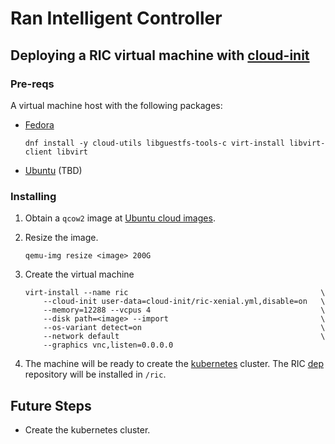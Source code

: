 # Ran Intelligent Controller

## Deploying a RIC virtual machine with [cloud-init](https://cloud-init.io/)

### Pre-reqs
A virtual machine host with the following packages:
  * [Fedora](https://getfedora.org/)

        dnf install -y cloud-utils libguestfs-tools-c virt-install libvirt-client libvirt


  * [Ubuntu](https://ubuntu.com/) (TBD)

### Installing

  1. Obtain a `qcow2` image at [Ubuntu cloud images](https://cloud-images.ubuntu.com/).
  2. Resize the image.
    
         qemu-img resize <image> 200G
    
  3. Create the virtual machine
    
         virt-install --name ric                                           \
             --cloud-init user-data=cloud-init/ric-xenial.yml,disable=on   \
             --memory=12288 --vcpus 4                                      \
             --disk path=<image> --import                                  \
             --os-variant detect=on                                        \
             --network default                                             \
             --graphics vnc,listen=0.0.0.0

  4. The machine will be ready to create the [kubernetes](https://kubernetes.io/) cluster. The RIC [dep](https://gerrit.o-ran-sc.org/r/admin/repos/it/dep) repository will be installed in `/ric`.

## Future Steps
  * Create the kubernetes cluster.
